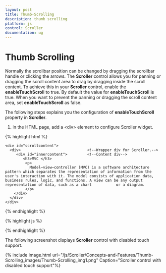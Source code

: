 ```yaml
---
layout: post
title: Thumb-Scrolling
description: thumb scrolling
platform: js
control: Scroller
documentation: ug
---
```


# Thumb Scrolling

Normally the scrollbar position can be changed by dragging the scrollbar handle or clicking the arrows. The **Scroller** control allows you for panning or dragging the scroll content area to drag by dragging inside the scroll content. To achieve this in your **Scroller** control, enable the **enableTouchScroll** to true. By default the value for **enableTouchScroll** is true. When you want to prevent the panning or dragging the scroll content area, set **enableTouchScroll** as false.

The following steps explains you the configuration of **enableTouchScroll** property in **Scroller**. 

1. In the HTML page, add a &lt;div&gt; element to configure Scroller widget.

{% highlight html %}


	<div id="scrollcontent">
	  <div>                              <!--Wrapper div for Scroller.-->
	     <div id="innercontent">         <!--Content div-->
	        <h3>MVC </h3>
	         <p>
	           Model–view–controller (MVC) is a software architecture pattern which separates the representation of information from the user's interaction with it. The model consists of application data, business rules, logic, and functions. A view can be any output representation of data, such as a chart           or a diagram.
	         </p>
	    </div>
	  </div>
	</div>


{% endhighlight %}

{% highlight js %}

 
<script type="text/javascript">

    $(function () {
        $("#scrollcontent").ejScroller({ 
               height: 170, 
               width: 350,
               enableTouchScroll: false
        });
    }); 
   
</script>


{% endhighlight %}


The following screenshot displays **Scroller** control with disabled touch support.

{% include image.html url="/js/Scroller/Concepts-and-Features/Thumb-Scrolling_images/Thumb-Scrolling_img1.png" Caption="Scroller control with disabled touch support"%}


